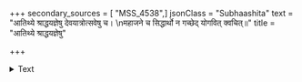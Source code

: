 +++
secondary_sources = [ "MSS_4538",]
jsonClass = "Subhaashita"
text = "आतिथ्ये श्राद्धयज्ञेषु देवयात्रोत्सवेषु च।  \nमहाजने च सिद्धार्थो न गच्छेद् योगवित् क्वचित्॥"
title = "आतिथ्ये श्राद्धयज्ञेषु"

+++

<details><summary>Text</summary>

आतिथ्ये श्राद्धयज्ञेषु देवयात्रोत्सवेषु च।  
महाजने च सिद्धार्थो न गच्छेद् योगवित् क्वचित्॥
</details>
